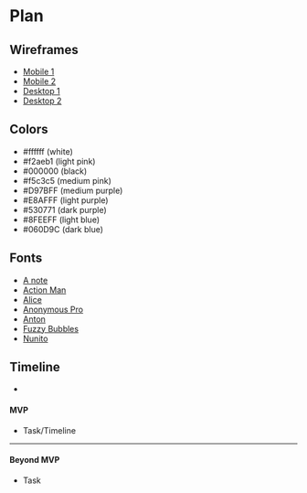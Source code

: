 # Plan

## Wireframes
* [Mobile 1](mobile1.png)
* [Mobile 2](mobile2.png)
* [Desktop 1](pc1.png)
* [Desktop 2](pc2.png)

## Colors
* #ffffff (white)
* #f2aeb1 (light pink)
* #000000 (black)
* #f5c3c5 (medium pink)
* #D97BFF (medium purple)
* #E8AFFF (light purple)
* #530771 (dark purple)
* #8FEEFF (light blue)
* #060D9C (dark blue)

## Fonts
* [A note](https://www.fontpair.co/fonts/anote)
* [Action Man](https://www.fontpair.co/fonts/actionman)
* [Alice](https://www.fontpair.co/fonts/alice)
* [Anonymous Pro](https://www.fontpair.co/fonts/anonymouspro)
* [Anton](https://www.fontpair.co/fonts/anton)
* [Fuzzy Bubbles](https://www.fontpair.co/fonts/fuzzybubbles)
* [Nunito](https://www.fontpair.co/fonts/nunito)

## Timeline
- 
#### MVP

* Task/Timeline

---

#### Beyond MVP

* Task
